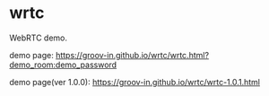 # wrtc
WebRTC demo.

demo page: https://groov-in.github.io/wrtc/wrtc.html?demo_room:demo_password

demo page(ver 1.0.0): https://groov-in.github.io/wrtc/wrtc-1.0.1.html
